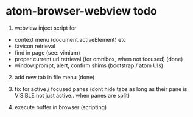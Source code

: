 # atom-browser-webview todo

1. webview inject script for

  - context menu (document.activeElement) etc
  - favicon retrieval
  - find in page (see: vimium)
  - proper current url retrieval (for omnibox, when not focused) (done)
  - window.prompt, alert, confirm shims (bootstrap / atom UIs)

2. add new tab in file menu (done)

3. fix for active / focused panes (dont hide tabs as long as their pane is VISIBLE not just active.. when panes are split)

4. execute buffer in browser (scripting)
